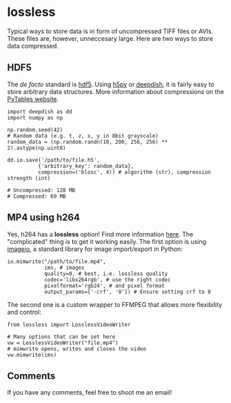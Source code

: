 # lossless

Typical ways to store data is in form of uncompressed TIFF files or AVIs. These files are, however, unneccesary large.
Here are two ways to store data compressed.

## HDF5

The _de facto_ standard is [hdf5](https://www.hdfgroup.org/solutions/hdf5/).
Using [h5py](https://www.h5py.org/) or [deepdish](https://deepdish.readthedocs.io/en/latest/api_io.html), it is fairly easy to store arbitrary data structures.
More information about compressions on the [PyTables website](http://www.pytables.org/usersguide/optimization.html?highlight=compression).


    import deepdish as dd
    import numpy as np
    
    np.random.seed(42)
    # Random data (e.g. t, z, x, y in 8bit grayscale)
    random_data = (np.random.randn(10, 200, 256, 256) ** 2).astype(np.uint8)
    
    dd.io.save('/path/to/file.h5',
              {'arbitrary_key': random_data},
              compression=('blosc', 4)) # algorithm (str), compression strength (int)
    
    # Uncompressed: 128 MB
    # Compressed: 69 MB

## MP4 using h264

Yes, h264 has a __lossless__ option! Find more information [here](https://trac.ffmpeg.org/wiki/Encode/H.264).
The "complicated" thing is to get it working easily.
The first option is using [imageio](https://imageio.github.io/), a standard library for image import/export in Python:

    io.mimwrite("/path/to/file.mp4", 
                ims, # images 
                quality=0, # best, i.e. lossless quality
                codec='libx264rgb', # use the right codec
                pixelformat='rgb24', # and pixel format
                output_params=['-crf', '0']) # Ensure setting crf to 0

The second one is a custom wrapper to FFMPEG that allows more flexibility and control:

    from lossless import LosslessVideoWriter
    
    # Many options that can be set here
    vw = LosslessVideoWriter("file.mp4")
    # mimwrite opens, writes and closes the video
    vw.mimwrite(ims) 

## Comments

If you have any comments, feel free to shoot me an email!
